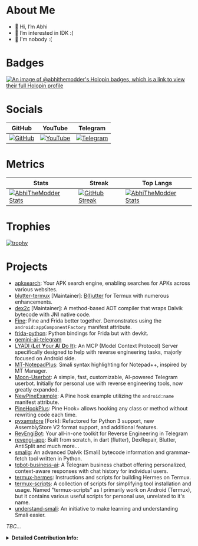# About Me
- 👋 Hi, I’m Abhi
- 👀 I’m interested in IDK :(
- 🌱 I'm nobody :(

# Badges
[![An image of @abhithemodder's Holopin badges, which is a link to view their full Holopin profile](https://holopin.me/abhithemodder)](https://holopin.io/@abhithemodder)

# Socials
| GitHub | YouTube | Telegram |
|--------|---------|----------|
| [![](https://img.shields.io/badge/Abhi-TheModder-brightgreen?style=for-the-badge&logo=github "GitHub")](https://github.com/AbhiTheModder) | [![](https://img.shields.io/badge/YouTube-AbhiTheModder-red?style=for-the-badge&logo=youtube "YouTube")]([https://github.com/AbhiTheModder](https://www.youtube.com/channel/UCtBILuQgvXHPfvOUdcmMS2Q)) | [![](https://img.shields.io/badge/Telegram-black?style=for-the-badge&logo=Telegram "Telegram")](https://t.me/joinchat/xP-wW-A5mIBmMjY1) |

# Metrics
| Stats | Streak | Top Langs |
|--------|--------|----------|
| [![AbhiTheModder Stats](https://github-readme-stats.vercel.app/api?username=AbhiTheModder&show_icons=true&theme=transparent&hide_border=true)](https://github.com/anuraghazra/github-readme-stats) | [![GitHub Streak](https://streak-stats.demolab.com?user=AbhiTheModder&theme=dracula&currStreakLabel=437C85&sideLabels=437C85&ring=007BEB&fire=007BEB&sideNums=007BEB&background=FFFFFF00&dates=437C85&hide_border=true)](https://git.io/streak-stats) | [![AbhiTheModder Stats](https://github-readme-stats.vercel.app/api/top-langs/?username=AbhiTheModder&show_icons=true&theme=transparent&hide_border=true&layout=compact)](https://github.com/anuraghazra/github-readme-stats) |


# Trophies
[![trophy](https://github-profile-trophy.vercel.app/?username=AbhiTheModder&no-bg=true&no-frame=true)](https://github.com/ryo-ma/github-profile-trophy)

# Projects

- [apksearch](https://github.com/AbhiTheModder/apksearch.git): Your APK search engine, enabling searches for APKs across various websites.
- [blutter-termux](https://github.com/dedshit/blutter-termux.git) [Maintainer]: [B(l)utter](https://github.com/worawit/blutter.git) for Termux with numerous enhancements.
- [dex2c](https://github.com/codehasan/dex2c.git) [Maintainer]: A method-based AOT compiler that wraps Dalvik bytecode with JNI native code.
- [Fine](https://github.com/AbhiTheModder/Fine.git): Pine and Frida better together. Demonstrates using the `android:appComponentFactory` manifest attribute.
- [frida-python](https://github.com/AbhiTheModder/frida-python.git): Python bindings for Frida but with devkit.
- [gemini-ai-telegram](https://github.com/AbhiTheModder/gemini-ai-telegram.git)
- [LYADI (**L**et **Y**our **A**I **D**o **I**t)](https://github.com/AbhiTheModder/LYADI): An MCP (Model Context Protocol) Server specifically designed to help with reverse engineering tasks, majorly focused on Android side.
- [MT-NotepadPlus](https://github.com/AbhiTheModder/MT-NotepadPlus.git): Smali syntax highlighting for Notepad++, inspired by MT Manager.
- [Moon-Userbot](https://github.com/The-MoonTg-project/Moon-Userbot.git): A simple, fast, customizable, AI-powered Telegram userbot. Initially for personal use with reverse engineering tools, now greatly expanded.
- [NewPineExample](https://github.com/AbhiTheModder/NewPineExample.git): A Pine hook example utilizing the `android:name` manifest attribute.
- [PineHookPlus](https://github.com/RevEngiSquad/PineHookPlus.git): Pine Hook+ allows hooking any class or method without rewriting code each time.
- [pyxamstore](https://github.com/AbhiTheModder/pyxamstore.git) [Fork]: Refactored for Python 3 support, new AssemblyStore V2 format support, and additional features.
- [RevEngiBot](https://t.me/RevEngiBot): Your all-in-one toolkit for Reverse Engineering in Telegram
- [revengi-app](https://github.com/RevEngiSquad/revengi-app.git): Built from scratch, in dart (flutter), DexRepair, Blutter, AntiSplit and much more...
- [smalig](https://github.com/RevEngiSquad/smalig.git): An advanced Dalvik (Smali) bytecode information and grammar-fetch tool written in Python.
- [tgbot-business-ai](https://github.com/AbhiTheModder/tgbot-business-ai.git): A Telegram business chatbot offering personalized, context-aware responses with chat history for individual users.
- [termux-hermes](https://github.com/AbhiTheModder/termux-hermes.git): Instructions and scripts for building Hermes on Termux.
- [termux-scripts](https://github.com/AbhiTheModder/termux-scripts.git): A collection of scripts for simplifying tool installation and usage. Named "termux-scripts" as I primarily work on Android (Termux), but it contains various useful scripts for personal use, unrelated to it's name.
- [understand-smali](https://github.com/AbhiTheModder/understand-smali.git): An initiative to make learning and understanding Smali easier.

_TBC..._


<details>
    <summary><b>Detailed Contribution Info:</b></summary>
<tr>
  <td>
    <img src="https://github.com/AbhiTheModder/AbhiTheModder/blob/main/github-metrics.svg" alt="Metrics" width="100%">
  </td>
</tr>
</details>

<!---
AbhiTheModder/AbhiTheModder is a ✨ special ✨ repository because its `README.md` (this file) appears on your GitHub profile.
You can click the Preview link to take a look at your changes.
--->
